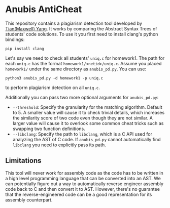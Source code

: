 # Anubis AntiCheat

This repository contains a plagiarism detection tool developed by [Tian(Maxwell) Yang](https://github.com/AlpacaMax). It works by comparing the Abstract Syntax Trees of students' code solutions. To use it you first need to install clang's python bindings:

```
pip install clang
```

Let's say we need to check all students' `uniq.c` for homework1. The path for each `uniq.c` has the format `homework1/<netid>/uniq.c`. Assume you placed `homework1/` under the same directory as `anubis_pd.py`. You can use:
```
python3 anubis_pd.py -d homework1 -p uniq.c
```
to perform plagiarism detection on all `uniq.c`.

Additionally you can pass two more optional arguments for `anubis_pd.py`:
- `--threshold`: Specify the granularity for the matching algorithm. Default to 5. A smaller value will cause it to check trivial details, which increases the similarity score of two code even though they are not similar. A larger value will cause it to overlook some common cheat tricks such as swapping two function definitions.
- `--libclang`: Specify the path to `libclang`, which is a C API used for analyzing the AST of C code. If `anubis_pd.py` cannot automatically find `libclang` you need to explicitly pass its path.

## Limitations
This tool will never work for assembly code as the code has to be written in a high level programming language that can be converted into an AST. We can potentially figure out a way to automatically reverse engineer assembly code back to C and then convert it to AST. However, there's no guarantee that the reverse-engineered code can be a good representation for its assembly counterpart.
